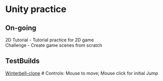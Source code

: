 # Unity practice  
   
## On-going  
2D Tutorial - Tutorial practice for 2D game  
Challenge - Create game scenes from scratch  
  
## TestBuilds  
[Winterbell-clone](https://catsmile-nico.github.io/UnityPrac/TestBuilds/Winterbell-clone/index.html) # Controls: Mouse to move; Mouse click for initial Jump  
